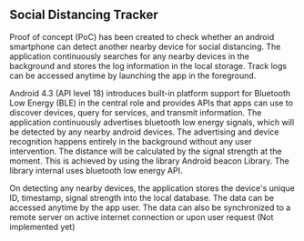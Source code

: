 ## Social Distancing Tracker

Proof of concept (PoC) has been created to check whether an android smartphone can detect another nearby device for social distancing. The application continuously searches for any nearby devices in the background and stores the log information in the local storage. Track logs can be accessed anytime by launching the app in the foreground.

Android 4.3 (API level 18) introduces built-in platform support for Bluetooth Low Energy (BLE) in the central role and provides APIs that apps can use to discover devices, query for services, and transmit information. The application continuously advertises bluetooth low energy signals, which will be detected by any nearby android devices. The advertising and device recognition happens entirely in the background without any user intervention. The distance will be calculated by the signal strength at the moment. This is achieved by using the library Android beacon Library. The library internal uses bluetooth low energy API.

On detecting any nearby devices, the application stores the device's unique ID, timestamp, signal strength into the local database. The data can be accessed anytime by the app user. The data can also be synchronized to a remote server on active internet connection or upon user request (Not implemented yet)
